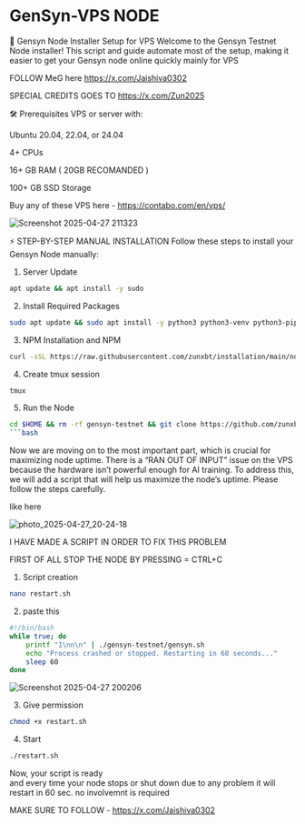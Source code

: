 # GenSyn-VPS NODE

🚀 Gensyn Node Installer Setup for VPS
Welcome to the Gensyn Testnet Node installer!
This script and guide automate most of the setup, making it easier to get your Gensyn node online quickly mainly for VPS 

FOLLOW MeG here https://x.com/Jaishiva0302


SPECIAL CREDITS GOES TO https://x.com/Zun2025





🛠️ Prerequisites
VPS or server with:

Ubuntu 20.04, 22.04, or 24.04

4+ CPUs

16+ GB RAM ( 20GB RECOMANDED )

100+ GB SSD Storage


Buy any of these VPS 
here - https://contabo.com/en/vps/


![Screenshot 2025-04-27 211323](https://github.com/user-attachments/assets/0674d5b8-30be-446e-b40a-cf26522ba06b)


⚡ STEP-BY-STEP MANUAL INSTALLATION
Follow these steps to install your Gensyn Node manually:

1. Server Update
```bash
apt update && apt install -y sudo

 ```
2. Install Required Packages
```bash
sudo apt update && sudo apt install -y python3 python3-venv python3-pip curl wget screen git lsof nano unzip iproute2
```
3. NPM Installation and NPM 
```bash
curl -sSL https://raw.githubusercontent.com/zunxbt/installation/main/node.sh | bash
```
4. Create tmux session 
```bash
tmux
```
5. Run the Node
```bash
cd $HOME && rm -rf gensyn-testnet && git clone https://github.com/zunxbt/gensyn-testnet.git && chmod +x gensyn-testnet/gensyn.sh && ./gensyn-testnet/gensyn.sh
```bash
```



Now we are moving on to the most important part, which is crucial for maximizing node uptime.
There is a “RAN OUT OF INPUT” issue on the VPS because the hardware isn’t powerful enough for AI training.
To address this, we will add a script that will help us maximize the node’s uptime.
Please follow the steps carefully.

like here  

![photo_2025-04-27_20-24-18](https://github.com/user-attachments/assets/a47a0930-ab61-46a7-b181-757fdde343cf)




I HAVE MADE A SCRIPT IN ORDER TO FIX THIS PROBLEM


FIRST OF ALL STOP THE NODE BY PRESSING = CTRL+C

1) Script creation
  ```bash
nano restart.sh
```

2) paste this 
```bash
#!/bin/bash
while true; do
    printf "1\nn\n" | ./gensyn-testnet/gensyn.sh
    echo "Process crashed or stopped. Restarting in 60 seconds..."
    sleep 60
done
```
![Screenshot 2025-04-27 200206](https://github.com/user-attachments/assets/724402f3-5501-4dd5-b84d-67ebc3bb2d24)

3) Give permission
```bash
chmod +x restart.sh
```
4) Start
```bash
./restart.sh
```

Now, your script is ready  
and every time your node stops or shut down due to any problem it will restart in 60 sec. no involvemnt is required  

MAKE SURE TO FOLLOW - https://x.com/Jaishiva0302

